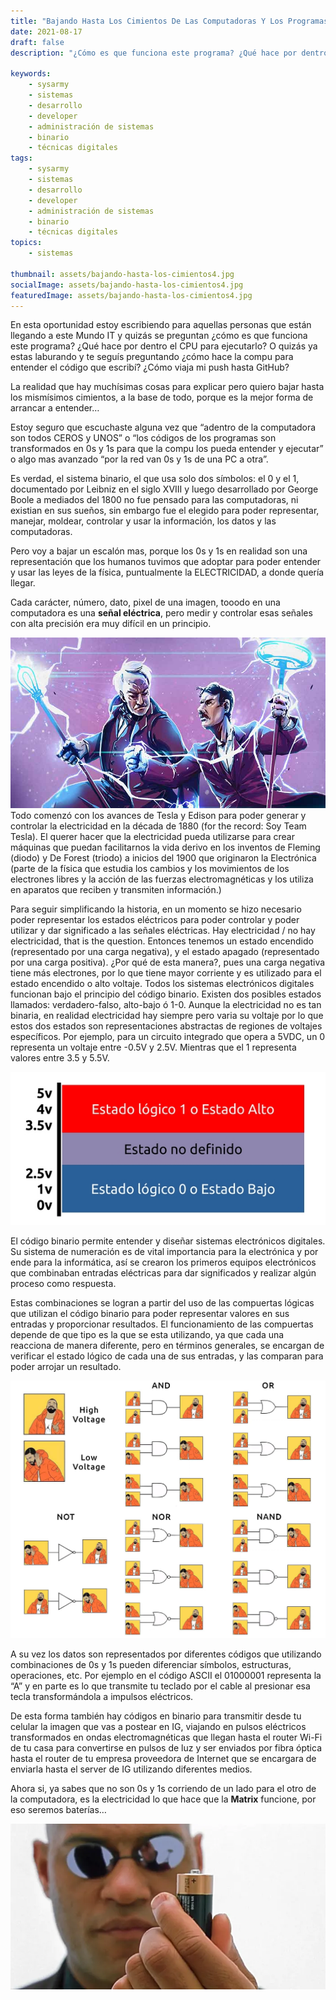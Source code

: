 ```yaml
---
title: "Bajando Hasta Los Cimientos De Las Computadoras Y Los Programas"
date: 2021-08-17
draft: false
description: "¿Cómo es que funciona este programa? ¿Qué hace por dentro el CPU para ejecutarlo?  ¿Cómo hace la compu para entender el código que escribí? ¿Cómo viaja mi push hasta GitHub?"

keywords:
    - sysarmy
    - sistemas
    - desarrollo
    - developer
    - administración de sistemas
    - binario
    - técnicas digitales
tags:
    - sysarmy
    - sistemas
    - desarrollo
    - developer
    - administración de sistemas
    - binario
    - técnicas digitales
topics:
    - sistemas

thumbnail: assets/bajando-hasta-los-cimientos4.jpg
socialImage: assets/bajando-hasta-los-cimientos4.jpg
featuredImage: assets/bajando-hasta-los-cimientos4.jpg
---
```

En esta oportunidad estoy escribiendo para aquellas personas que están llegando a este Mundo IT y quizás se preguntan ¿cómo es que funciona este programa? ¿Qué hace por dentro el CPU para ejecutarlo?
O quizás ya estas laburando y te seguís preguntando ¿cómo hace la compu para entender el código que escribí? ¿Cómo viaja mi push hasta GitHub?

La realidad que hay muchísimas cosas para explicar pero quiero bajar hasta los mismísimos cimientos, a la base de todo, porque es la mejor forma de arrancar a entender…

Estoy seguro que escuchaste alguna vez que “adentro de la computadora son todos CEROS y UNOS” o “los códigos de los programas son transformados en 0s y 1s para que la compu los pueda entender y ejecutar” o algo mas avanzado “por la red van 0s y 1s de una PC a otra”.

Es verdad, el sistema binario, el que usa solo dos símbolos: el 0 y el 1, documentado por Leibniz en el siglo XVIII y luego desarrollado por George Boole a mediados del 1800 no fue pensado para las computadoras, ni existian en sus sueños, sin embargo fue el elegido para poder representar, manejar, moldear, controlar y usar la información, los datos y las computadoras.

Pero voy a bajar un escalón mas, porque los 0s y 1s en realidad son una representación que los humanos tuvimos que adoptar para poder entender y usar las leyes de la física, puntualmente la ELECTRICIDAD, a donde quería llegar.

Cada carácter, número, dato, pixel de una imagen, tooodo en una computadora es una **señal eléctrica**, pero medir y controlar esas señales con alta precisión era muy difícil en un principio. 

![](assets/bajando-hasta-los-cimientos0.jpg)
Todo comenzó con los avances de Tesla y Edison para poder generar y controlar la electricidad en la década de 1880 (for the record: Soy Team Tesla). El querer hacer que la electricidad pueda utilizarse para crear máquinas que puedan facilitarnos la vida derivo en los inventos de Fleming (diodo) y De Forest (triodo) a inicios del 1900 que originaron la Electrónica (parte de la física que estudia los cambios y los movimientos de los electrones libres y la acción de las fuerzas electromagnéticas y los utiliza en aparatos que reciben y transmiten información.)

Para seguir simplificando la historia, en un momento se hizo necesario poder representar los estados eléctricos para poder controlar y poder utilizar y dar significado a las señales eléctricas. Hay electricidad / no hay electricidad, that is the question. Entonces tenemos un estado encendido (representado por una carga negativa), y el estado apagado (representado por una carga positiva). ¿Por qué de esta manera?, pues una carga negativa tiene más electrones, por lo que tiene mayor corriente y es utilizado para el estado encendido o alto voltaje.
Todos los sistemas electrónicos digitales funcionan bajo el principio del código binario. Existen dos posibles estados llamados: verdadero-falso, alto-bajo ó 1-0. Aunque la electricidad no es tan binaria, en realidad electricidad hay siempre pero varia su voltaje por lo que estos dos estados son representaciones abstractas de regiones de voltajes específicos. Por ejemplo, para un circuito integrado que opera a 5VDC, un 0 representa un voltaje entre -0.5V y 2.5V. Mientras que el 1 representa valores entre 3.5 y 5.5V.

![](assets/bajando-hasta-los-cimientos2.jpg)

El código binario permite entender y diseñar sistemas electrónicos digitales. Su sistema de numeración es de vital importancia para la electrónica y por ende para la informática, así se crearon los primeros equipos electrónicos que combinaban entradas eléctricas para dar significados y realizar algún proceso como respuesta.

Estas combinaciones se logran a partir del uso de las compuertas lógicas que utilizan el código binario para poder representar valores en sus entradas y proporcionar resultados. El funcionamiento de las compuertas depende de que tipo es la que se esta utilizando, ya que cada una reacciona de manera diferente, pero en términos generales, se encargan de verificar el estado lógico de cada una de sus entradas, y las comparan para poder arrojar un resultado.

![](assets/bajando-hasta-los-cimientos1.jpg)

A su vez los datos son representados por diferentes códigos que utilizando combinaciones de 0s y 1s pueden diferenciar símbolos, estructuras, operaciones, etc. Por ejemplo en el código ASCII el 01000001 representa la “A” y en parte es lo que transmite tu teclado por el cable al presionar esa tecla transformándola a impulsos eléctricos.

De esta forma también hay códigos en binario para transmitir desde tu celular la imagen que vas a postear en IG, viajando en pulsos eléctricos transformados en ondas electromagnéticas que llegan hasta el router Wi-Fi de tu casa para convertirse en pulsos de luz y ser enviados por fibra óptica hasta el router de tu empresa proveedora de Internet que se encargara de enviarla hasta el server de IG utilizando diferentes medios.

Ahora si, ya sabes que no son 0s y 1s corriendo de un lado para el otro de la computadora, es la electricidad lo que hace que la **Matrix** funcione, por eso seremos baterías…

![](assets/bajando-hasta-los-cimientos3.png)



